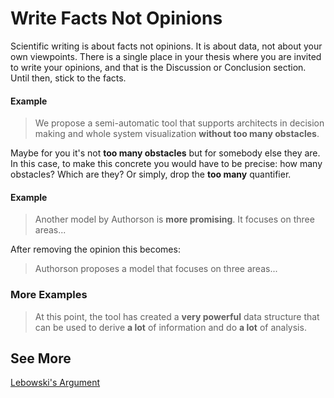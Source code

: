 Write Facts Not Opinions
====


Scientific writing is about facts not opinions. It is about data, not about your own viewpoints. There is a single place in your thesis where you are invited to write your opinions, and that is the Discussion or Conclusion section. Until then, stick to the facts. 


#### Example

  > We propose a semi-automatic tool that supports architects in decision making and whole system visualization **without too many obstacles**.

Maybe for you it's not **too many obstacles** but for somebody else they are. In this case, to make this concrete you would have to be precise: how many obstacles? Which are they? Or simply, drop the **too many** quantifier. 


#### Example 
> Another model by Authorson is **more promising**. It focuses on three areas...

After removing the opinion this becomes:

> Authorson proposes a model that focuses on three areas...

### More Examples

> At this point, the tool has created a __very powerful__ data structure that can be used to derive __a lot__ of information and do __a lot__ of analysis.






## See More

[Lebowski's Argument](img/your-opinion.png)
